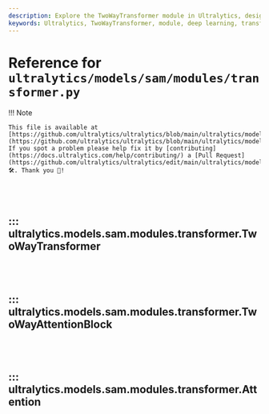 ```yaml
---
description: Explore the TwoWayTransformer module in Ultralytics, designed for simultaneous attention to image and query points. Ideal for object detection and segmentation tasks.
keywords: Ultralytics, TwoWayTransformer, module, deep learning, transformer, object detection, image segmentation, attention mechanism, neural networks
---
```


# Reference for `ultralytics/models/sam/modules/transformer.py`

!!! Note

    This file is available at [https://github.com/ultralytics/ultralytics/blob/main/ultralytics/models/sam/modules/transformer.py](https://github.com/ultralytics/ultralytics/blob/main/ultralytics/models/sam/modules/transformer.py). If you spot a problem please help fix it by [contributing](https://docs.ultralytics.com/help/contributing/) a [Pull Request](https://github.com/ultralytics/ultralytics/edit/main/ultralytics/models/sam/modules/transformer.py) 🛠️. Thank you 🙏!

<br><br>

## ::: ultralytics.models.sam.modules.transformer.TwoWayTransformer

<br><br>

## ::: ultralytics.models.sam.modules.transformer.TwoWayAttentionBlock

<br><br>

## ::: ultralytics.models.sam.modules.transformer.Attention

<br><br>
